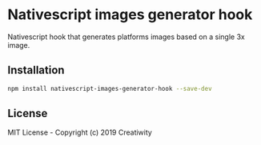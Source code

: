 # Nativescript images generator hook

Nativescript hook that generates platforms images based on a single 3x image.

## Installation

```bash
npm install nativescript-images-generator-hook --save-dev
```

## License

MIT License - Copyright (c) 2019 Creatiwity
